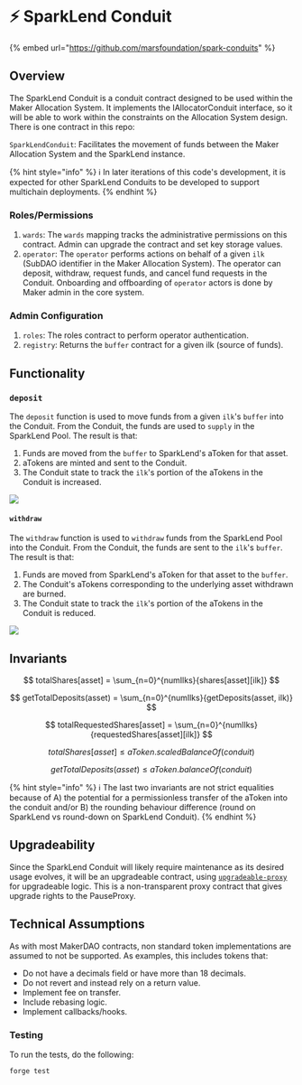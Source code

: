 # ⚡ SparkLend Conduit

{% embed url="https://github.com/marsfoundation/spark-conduits" %}

## Overview

The SparkLend Conduit is a conduit contract designed to be used within the Maker Allocation System. It implements the IAllocatorConduit interface, so it will be able to work within the constraints on the Allocation System design. There is one contract in this repo:

`SparkLendConduit`: Facilitates the movement of funds between the Maker Allocation System and the SparkLend instance.

{% hint style="info" %}
ℹ️ In later iterations of this code's development, it is expected for other SparkLend Conduits to be developed to support multichain deployments.
{% endhint %}

### Roles/Permissions

1. `wards`: The `wards` mapping tracks the administrative permissions on this contract. Admin can upgrade the contract and set key storage values.
2. `operator`: The `operator` performs actions on behalf of a given `ilk` (SubDAO identifier in the Maker Allocation System). The operator can deposit, withdraw, request funds, and cancel fund requests in the Conduit. Onboarding and offboarding of `operator` actors is done by Maker admin in the core system.

### Admin Configuration

1. `roles`: The roles contract to perform operator authentication.
2. `registry`: Returns the `buffer` contract for a given ilk (source of funds).

## Functionality

### `deposit`

The `deposit` function is used to move funds from a given `ilk`'s `buffer` into the Conduit. From the Conduit, the funds are used to `supply` in the SparkLend Pool. The result is that:
1. Funds are moved from the `buffer` to SparkLend's aToken for that asset.
2. aTokens are minted and sent to the Conduit.
3. The Conduit state to track the `ilk`'s portion of the aTokens in the Conduit is increased.

![](https://github.com/marsfoundation/spark-conduits/assets/44272939/2a7cf453-3a7b-4d04-a0cd-d390cfeb8ec2)

#### `withdraw`

The `withdraw` function is used to `withdraw` funds from the SparkLend Pool into the Conduit. From the Conduit, the funds are sent to the `ilk`'s `buffer`. The result is that:

1. Funds are moved from SparkLend's aToken for that asset to the `buffer`.
2. The Conduit's aTokens corresponding to the underlying asset withdrawn are burned.
3. The Conduit state to track the `ilk`'s portion of the aTokens in the Conduit is reduced.

![](https://github.com/marsfoundation/spark-conduits/assets/44272939/a55a7a74-1cc3-41ad-9f39-94f30a7a7ab5)

## Invariants

$$ totalShares[asset] = \sum_{n=0}^{numIlks}{shares[asset][ilk]} $$

$$ getTotalDeposits(asset) = \sum_{n=0}^{numIlks}{getDeposits(asset, ilk)} $$

$$ totalRequestedShares[asset] = \sum_{n=0}^{numIlks}{requestedShares[asset][ilk]} $$

$$ totalShares[asset] \le aToken.scaledBalanceOf(conduit) $$

$$ getTotalDeposits(asset) \le aToken.balanceOf(conduit) $$

{% hint style="info" %}
ℹ️ The last two invariants are not strict equalities because of A) the potential for a permissionless transfer of the aToken into the conduit and/or B) the rounding behaviour difference (round on SparkLend vs round-down on SparkLend Conduit).
{% endhint %}

## Upgradeability

Since the SparkLend Conduit will likely require maintenance as its desired usage evolves, it will be an upgradeable contract, using [`upgradeable-proxy`](https://github.com/marsfoundation/upgradeable-proxy) for upgradeable logic. This is a non-transparent proxy contract that gives upgrade rights to the PauseProxy.

## Technical Assumptions

As with most MakerDAO contracts, non standard token implementations are assumed to not be supported. As examples, this includes tokens that:
   - Do not have a decimals field or have more than 18 decimals.
   - Do not revert and instead rely on a return value.
   - Implement fee on transfer.
   - Include rebasing logic.
   - Implement callbacks/hooks.

### Testing

To run the tests, do the following:

```
forge test
```
